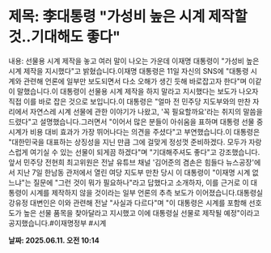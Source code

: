 # **제목: 李대통령 "가성비 높은 시계 제작할 것..기대해도 좋다"**

  내용: 선물용 시계 제작을 놓고 여러 말이 나오는 가운데 이재명 대통령이 "가성비 높은 시계 제작을 지시했다"고 밝혔습니다.이재명 대통령은 11일 자신의 SNS에 "대통령 시계와 관련해 언론에 일부만 보도되면서 다소 오해가 생긴 듯해 바로잡고자 한다"며 이같이 말했습니다.이 대통령이 선물용 시계 제작을 하지 말라고 지시했다는 보도가 나오자 직접 이를 바로 잡은 것으로 보입니다.이 대통령은 "얼마 전 민주당 지도부와의 만찬 자리에서 자연스레 시계 선물에 관한 이야기가 나왔고, '꼭 필요할까요'라는 취지의 말씀을 드렸다"고 설명했습니다.그러면서 "이어서 많은 분들이 아쉬움을 표하며 대통령 선물 중 시계가 비용 대비 효과가 가장 뛰어나다는 의견을 주셨다"고 부연했습니다.이 대통령은 "대한민국을 대표하는 상징성을 지닌 만큼 그에 걸맞게 정성껏 준비하겠다. 모두가 자랑스럽게 여기실 수 있는 선물이 되게끔 하겠다"며 "기대해주셔도 좋다"고 강조했습니다. 앞서 민주당 전현희 최고위원은 전날 유튜브 채널 '김어준의 겸손은 힘들다 뉴스공장'에서 지난 7일 한남동 관저에서 열린 여당 지도부 만찬 당시 이 대통령이 "이재명 시계 없느냐"는 질문에 "그런 것이 뭐가 필요하나"라고 답했다고 소개하자, 이를 근거로 이 대통령이 시계를 제작하지 않을 것이라는 일부 언론의 추측 보도가 이어졌습니다.대통령실 강유정 대변인은 이와 관련해 전날 "사실과 다르다"며 "이 대통령은 시계를 포함해 선호도가 높은 선물 품목을 찾아달라고 지시했고 이에 대통령실 선물로 제작될 예정"이라고 공지했습니다.#이재명정부 #시계

  **날짜: 2025.06.11. 오전 10:14**